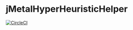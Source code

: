 # jMetalHyperHeuristicHelper
[![CircleCI](https://circleci.com/gh/vinixnan/jMetalHyperHeuristicHelper.svg?style=svg)](https://circleci.com/gh/vinixnan/jMetalHyperHeuristicHelper)
